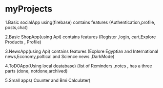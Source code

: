 #  myProjects
1.Basic socialApp using(firebase) contains features  (Authentication,profile, posts,chat)



2.Basic ShopApp(using Api) contains features (Register ,login, cart,Explore Products , Profile)      


3.NewsApp(using Api) contains features (Explore Egyptian and International news,Economy,poltical and Science news ,DarkMode)

4.ToDOApp(Using local deatabase) (list of Reminders ,notes , has a three parts (done, notdone,archived)

5.Small apps( Counter  and Bmi Calculater) 
